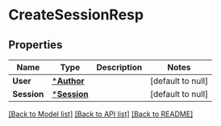 # CreateSessionResp

## Properties
Name | Type | Description | Notes
------------ | ------------- | ------------- | -------------
**User** | [***Author**](Author.md) |  | [default to null]
**Session** | [***Session**](Session.md) |  | [default to null]

[[Back to Model list]](../README.md#documentation-for-models) [[Back to API list]](../README.md#documentation-for-api-endpoints) [[Back to README]](../README.md)

